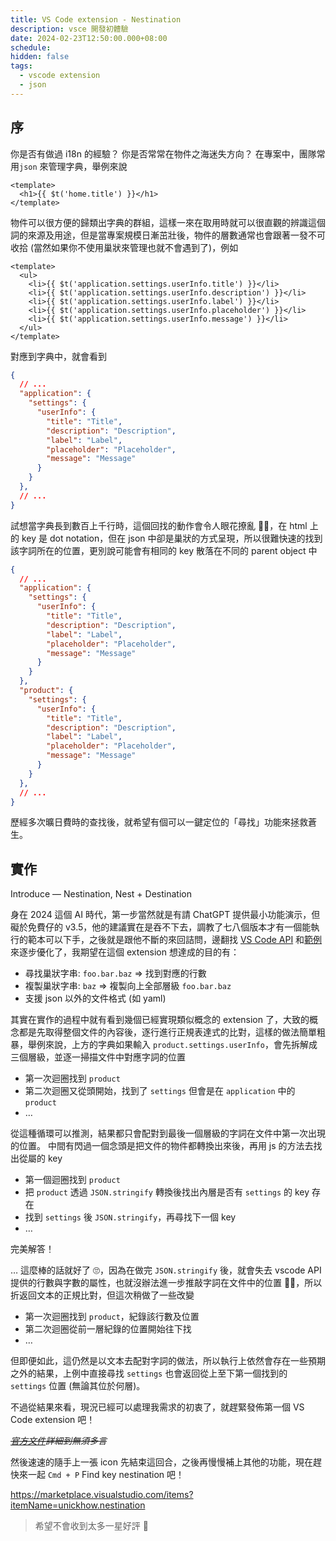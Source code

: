 ```yaml
---
title: VS Code extension - Nestination
description: vsce 開發初體驗
date: 2024-02-23T12:50:00.000+08:00
schedule:
hidden: false
tags:
  - vscode extension
  - json
---
```


## 序

你是否有做過 i18n 的經驗？
你是否常常在物件之海迷失方向？
在專案中，團隊常用`json` 來管理字典，舉例來說

```vue
<template>
  <h1>{{ $t('home.title') }}</h1>
</template>
```

物件可以很方便的歸類出字典的群組，這樣一來在取用時就可以很直觀的辨識這個詞的來源及用途，但是當專案規模日漸茁壯後，物件的層數通常也會跟著一發不可收拾 (當然如果你不使用巢狀來管理也就不會遇到了)，例如

```vue
<template>
  <ul>
    <li>{{ $t('application.settings.userInfo.title') }}</li>
    <li>{{ $t('application.settings.userInfo.description') }}</li>
    <li>{{ $t('application.settings.userInfo.label') }}</li>
    <li>{{ $t('application.settings.userInfo.placeholder') }}</li>
    <li>{{ $t('application.settings.userInfo.message') }}</li>
  </ul>
</template>
```

對應到字典中，就會看到
```json
{
  // ...
  "application": {
    "settings": {
      "userInfo": {
        "title": "Title",
        "description": "Description",
        "label": "Label",
        "placeholder": "Placeholder",
        "message": "Message"
      }
    }
  },
  // ...
}
```

試想當字典長到數百上千行時，這個回找的動作會令人眼花撩亂 😵‍💫，在 html 上的 key 是 dot notation，但在 json 中卻是巢狀的方式呈現，所以很難快速的找到該字詞所在的位置，更別說可能會有相同的 key 散落在不同的 parent object 中

```json {3,14}
{
  // ...
  "application": {
    "settings": {
      "userInfo": {
        "title": "Title",
        "description": "Description",
        "label": "Label",
        "placeholder": "Placeholder",
        "message": "Message"
      }
    }
  },
  "product": {
    "settings": {
      "userInfo": {
        "title": "Title",
        "description": "Description",
        "label": "Label",
        "placeholder": "Placeholder",
        "message": "Message"
      }
    }
  },
  // ...
}
```

歷經多次曠日費時的查找後，就希望有個可以一鍵定位的「尋找」功能來拯救蒼生。

## 實作

<div class="text-center font-bold text-xl">Introduce — Nestination, Nest + Destination</div>

身在 2024 這個 AI 時代，第一步當然就是有請 ChatGPT 提供最小功能演示，但礙於免費仔的 v3.5，他的建議實在是吞不下去，調教了七八個版本才有一個能執行的範本可以下手，之後就是跟他不斷的來回詰問，邊翻找 [VS Code API](https://code.visualstudio.com/api/references/vscode-api) 和[範例](https://github.com/microsoft/vscode-extension-samples/blob/main/document-editing-sample/src/extension.ts#L8-L20)來逐步優化了，我期望在這個 extension 想達成的目的有：

- 尋找巢狀字串: `foo.bar.baz` ⇒ 找到對應的行數
- 複製巢狀字串: `baz` ⇒ 複製向上全部層級 `foo.bar.baz`
- 支援 json 以外的文件格式 (如 yaml)

其實在實作的過程中就有看到幾個已經實現類似概念的 extension 了，大致的概念都是先取得整個文件的內容後，逐行進行正規表達式的比對，這樣的做法簡單粗暴，舉例來說，上方的字典如果輸入 `product.settings.userInfo`，會先拆解成三個層級，並逐一掃描文件中對應字詞的位置

- 第一次迴圈找到 `product`
- 第二次迴圈又從頭開始，找到了 `settings` 但會是在 `application` 中的 `product`
- …

從這種循環可以推測，結果都只會配對到最後一個層級的字詞在文件中第一次出現的位置。
中間有閃過一個念頭是把文件的物件都轉換出來後，再用 js 的方法去找出從屬的 key

- 第一個迴圈找到 `product`
- 把 `product` 透過 `JSON.stringify` 轉換後找出內層是否有 `settings` 的 key 存在
- 找到 `settings` 後 `JSON.stringify`，再尋找下一個 key
- …

完美解答！

… 這麼棒的話就好了 🙄，因為在做完 `JSON.stringify` 後，就會失去 vscode API 提供的行數與字數的屬性，也就沒辦法進一步推敲字詞在文件中的位置 🤦‍♂️，所以折返回文本的正規比對，但這次稍做了一些改變

- 第一次迴圈找到 `product`，紀錄該行數及位置
- 第二次迴圈從前一層紀錄的位置開始往下找
- …

但即便如此，這仍然是以文本去配對字詞的做法，所以執行上依然會存在一些預期之外的結果，上例中直接尋找 `settings` 也會返回從上至下第一個找到的 `settings` 位置 (無論其位於何層)。

不過從結果來看，現況已經可以處理我需求的初衷了，就趕緊發佈第一個 VS Code extension 吧！

~~*[官方文件](https://code.visualstudio.com/api/get-started/your-first-extension)詳細到無須多言*~~

然後速速的隨手上一張 icon 先結束這回合，之後再慢慢補上其他的功能，現在趕快來一起 `Cmd + P` Find key nestination 吧！

https://marketplace.visualstudio.com/items?itemName=unickhow.nestination

> 希望不會收到太多一星好評 🙂

